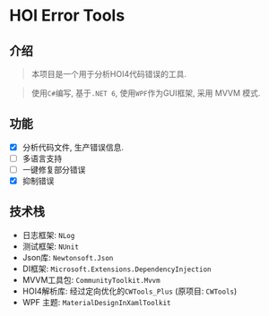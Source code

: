 # HOI Error Tools

## 介绍

> 本项目是一个用于分析HOI4代码错误的工具.

> 使用`C#`编写, 基于`.NET 6`, 使用`WPF`作为GUI框架, 采用 MVVM 模式.

## 功能

- [x] 分析代码文件, 生产错误信息.
- [ ] 多语言支持
- [ ] 一键修复部分错误
- [x] 抑制错误

## 技术栈

- 日志框架: `NLog`
- 测试框架: `NUnit`
- Json库: `Newtonsoft.Json`
- DI框架: `Microsoft.Extensions.DependencyInjection`
- MVVM工具包: `CommunityToolkit.Mvvm`
- HOI4解析库: 经过定向优化的`CWTools_Plus` (原项目: `CWTools`)
- WPF 主题: `MaterialDesignInXamlToolkit`